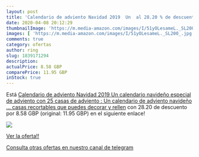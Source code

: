 ```yaml
---
layout: post
title: 'Calendario de adviento Navidad 2019  Un  al 28.20 % de descuento'
date: 2020-04-08 20:12:29
thumbnailImage: 'https://m.media-amazon.com/images/I/51yOLesameL._SL200_.jpg'
images: [ 'https://m.media-amazon.com/images/I/51yOLesameL._SL200_.jpg' ]
comments: true
category: ofertas
author: ring
slug: 1839171294
description:
actualPrice: 8.58 GBP
comparePrice: 11.95 GBP
inStock: true
---
```


Está [Calendario de adviento Navidad 2019  Un calendario navideño especial de adviento con 25 casas de adviento : Un calendario de adviento navideño ... casas recortables que puedes decorar y rellen](https://www.amazon.com/dp/1839171294/?tag=redken08-20) con 28.20 de descuento por 8.58 GBP (original: 11.95 GBP) en el siguiente enlace!

[![](https://m.media-amazon.com/images/I/51yOLesameL._SL200_.jpg)](https://www.amazon.com/dp/1839171294/?tag=redken08-20)

[Ver la oferta!!](https://www.amazon.com/dp/1839171294/?tag=redken08-20)

[Consulta otras ofertas en nuestro canal de telegram](https://t.me/s/ofertas25)
